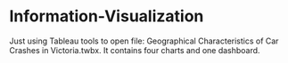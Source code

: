# Information-Visualization

Just using Tableau tools to open file: Geographical Characteristics of Car Crashes in Victoria.twbx. 
It contains four charts and one dashboard.
